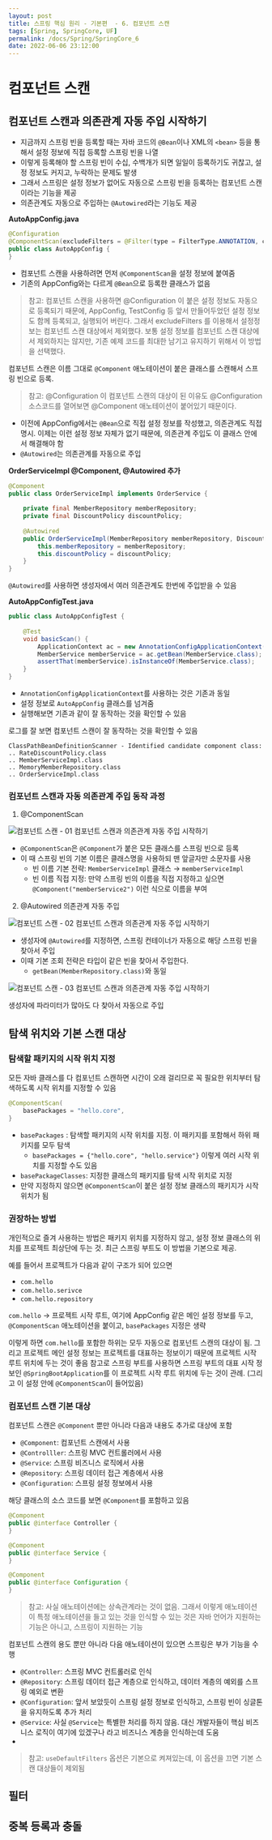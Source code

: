```yaml
---
layout: post
title: 스프링 핵심 원리 - 기본편  - 6. 컴포넌트 스캔
tags: [Spring, SpringCore, UF]
permalink: /docs/Spring/SpringCore_6
date: 2022-06-06 23:12:00
---
```


# 컴포넌트 스캔

## 컴포넌트 스캔과 의존관계 자동 주입 시작하기

- 지금까지 스프링 빈을 등록할 때는 자바 코드의 `@Bean`이나 XML의 `<bean>` 등을 통해서 설정 정보에 직접 등록할 스프링 빈을 나열
- 이렇게 등록해야 할 스프링 빈이 수십, 수백개가 되면 일일이 등록하기도 귀찮고, 설정 정보도 커지고, 누락하는 문제도 발생
- 그래서 스프링은 설정 정보가 없어도 자동으로 스프링 빈을 등록하는 컴포넌트 스캔이라는 기능을 제공
- 의존관계도 자동으로 주입하는 `@Autowired`라는 기능도 제공

**AutoAppConfig.java**
```java
@Configuration
@ComponentScan(excludeFilters = @Filter(type = FilterType.ANNOTATION, classes = Configuration.class))
public class AutoAppConfig {
}
```

- 컴포넌트 스캔을 사용하려면 먼저 `@ComponentScan`을 설정 정보에 붙여줌
- 기존의 AppConfig와는 다르게 `@Bean`으로 등록한 클래스가 없음
> 참고: 컴포넌트 스캔을 사용하면 @Configuration 이 붙은 설정 정보도 자동으로 등록되기 때문에, AppConfig, TestConfig 등 앞서 만들어두었던 설정 정보도 함께 등록되고, 실행되어 버린다. 그래서 excludeFilters 를 이용해서 설정정보는 컴포넌트 스캔 대상에서 제외했다. 보통 설정 정보를 컴포넌트 스캔 대상에서 제외하지는 않지만, 기존 예제 코드를 최대한 남기고 유지하기 위해서 이 방법을 선택했다.

컴포넌트 스캔은 이름 그대로 `@Component` 애노테이션이 붙은 클래스를 스캔해서 스프링 빈으로 등록. 
> 참고: @Configuration 이 컴포넌트 스캔의 대상이 된 이유도 @Configuration 소스코드를 열어보면 @Component 애노테이션이 붙어있기 때문이다.

- 이전에 AppConfig에서는 `@Bean`으로 직접 설정 정보를 작성했고, 의존관계도 직접 명시. 이제는 이런 설정 정보 자체가 없기 때문에, 의존관계 주입도 이 클래스 안에서 해결해야 함
- `@Autowired`는 의존관계를 자동으로 주입

**OrderServiceImpl @Component, @Autowired 추가**
```java
@Component
public class OrderServiceImpl implements OrderService {
  
    private final MemberRepository memberRepository;
    private final DiscountPolicy discountPolicy;
  
    @Autowired
    public OrderServiceImpl(MemberRepository memberRepository, DiscountPolicy discountPolicy) {
        this.memberRepository = memberRepository;
        this.discountPolicy = discountPolicy;
    }
}
```

`@Autowired`를 사용하면 생성자에서 여러 의존관계도 한번에 주입받을 수 있음

**AutoAppConfigTest.java**
```java
public class AutoAppConfigTest {
  
    @Test
    void basicScan() {
        ApplicationContext ac = new AnnotationConfigApplicationContext(AutoAppConfig.class);
        MemberService memberService = ac.getBean(MemberService.class);
        assertThat(memberService).isInstanceOf(MemberService.class);
    }
}
```

- `AnnotationConfigApplicationContext`를 사용하는 것은 기존과 동일
- 설정 정보로 `AutoAppConfig` 클래스를 넘겨줌
- 실행해보면 기존과 같이 잘 동작하는 것을 확인할 수 있음

로그를 잘 보면 컴포넌트 스캔이 잘 동작하는 것을 확인할 수 있음
```
ClassPathBeanDefinitionScanner - Identified candidate component class:
.. RateDiscountPolicy.class
.. MemberServiceImpl.class
.. MemoryMemberRepository.class
.. OrderServiceImpl.class
```

### 컴포넌트 스캔과 자동 의존관계 주입 동작 과정

1. @ComponentScan

![컴포넌트 스캔 - 01  컴포넌트 스캔과 의존관계 자동 주입 시작하기](https://user-images.githubusercontent.com/52024566/172179004-4c54a2e1-7f62-4de1-8c8e-b78b69f1420f.png)

- `@ComponentScan`은 `@Component`가 붙은 모든 클래스를 스프링 빈으로 등록
- 이 때 스프링 빈의 기본 이름은 클래스명을 사용하되 맨 앞글자만 소문자를 사용
  - 빈 이름 기본 전략: `MemberServiceImpl` 클래스 → `memberServiceImpl`
  - 빈 이름 직접 지정: 만약 스프링 빈의 이름을 직접 지정하고 싶으면
`@Component("memberService2")` 이런 식으로 이름을 부여

2. @Autowired 의존관계 자동 주입

![컴포넌트 스캔 - 02  컴포넌트 스캔과 의존관계 자동 주입 시작하기](https://user-images.githubusercontent.com/52024566/172179018-ed3e2ddb-1abf-45f3-9292-46fcd1167db1.png)

- 생성자에 `@Autowired`를 지정하면, 스프링 컨테이너가 자동으로 해당 스프링 빈을 찾아서 주입
- 이때 기본 조회 전략은 타입이 같은 빈을 찾아서 주입한다.
  - `getBean(MemberRepository.class)`와 동일

![컴포넌트 스캔 - 03  컴포넌트 스캔과 의존관계 자동 주입 시작하기](https://user-images.githubusercontent.com/52024566/172179023-345207e0-04ff-44c0-afa3-f27747c3eac0.png)

생성자에 파라미터가 많아도 다 찾아서 자동으로 주입

## 탐색 위치와 기본 스캔 대상

### 탐색할 패키지의 시작 위치 지정
모든 자바 클래스를 다 컴포넌트 스캔하면 시간이 오래 걸리므로 꼭 필요한 위치부터 탐색하도록 시작 위치를 지정할 수 있음
```java
@ComponentScan(
    basePackages = "hello.core",
}
```
- `basePackages` : 탐색할 패키지의 시작 위치를 지정. 이 패키지를 포함해서 하위 패키지를 모두 탐색
  - `basePackages = {"hello.core", "hello.service"}` 이렇게 여러 시작 위치를 지정할 수도 있음
- `basePackageClasses`: 지정한 클래스의 패키지를 탐색 시작 위치로 지정
- 만약 지정하지 않으면 `@ComponentScan`이 붙은 설정 정보 클래스의 패키지가 시작 위치가 됨

### 권장하는 방법
개인적으로 즐겨 사용하는 방법은 패키지 위치를 지정하지 않고, 설정 정보 클래스의 위치를 프로젝트 최상단에 두는 것. 최근 스프링 부트도 이 방법을 기본으로 제공.

예를 들어서 프로젝트가 다음과 같이 구조가 되어 있으면
- `com.hello`
- `com.hello.serivce`
- `com.hello.repository`

`com.hello` → 프로젝트 시작 루트, 여기에 AppConfig 같은 메인 설정 정보를 두고, `@ComponentScan` 애노테이션을 붙이고, `basePackages` 지정은 생략

이렇게 하면 `com.hello`를 포함한 하위는 모두 자동으로 컴포넌트 스캔의 대상이 됨. 그리고 프로젝트 메인 설정 정보는 프로젝트를 대표하는 정보이기 때문에 프로젝트 시작 루트 위치에 두는 것이 좋음
참고로 스프링 부트를 사용하면 스프링 부트의 대표 시작 정보인 `@SpringBootApplication`를 이 프로젝트 시작 루트 위치에 두는 것이 관례. (그리고 이 설정 안에 `@ComponentScan`이 들어있음)

### 컴포넌트 스캔 기본 대상
컴포넌트 스캔은 `@Component` 뿐만 아니라 다음과 내용도 추가로 대상에 포함
- `@Component`: 컴포넌트 스캔에서 사용
- `@Controlller`: 스프링 MVC 컨트롤러에서 사용
- `@Service`: 스프링 비즈니스 로직에서 사용
- `@Repository`: 스프링 데이터 접근 계층에서 사용
- `@Configuration`: 스프링 설정 정보에서 사용

해당 클래스의 소스 코드를 보면 `@Component`를 포함하고 있음
```java
@Component
public @interface Controller {
}

@Component
public @interface Service {
}

@Component
public @interface Configuration {
}
```

> 참고: 사실 애노테이션에는 상속관계라는 것이 없음. 그래서 이렇게 애노테이션이 특정 애노테이션을 들고 있는 것을 인식할 수 있는 것은 자바 언어가 지원하는 기능은 아니고, 스프링이 지원하는 기능

컴포넌트 스캔의 용도 뿐만 아니라 다음 애노테이션이 있으면 스프링은 부가 기능을 수행
- `@Controller`: 스프링 MVC 컨트롤러로 인식
- `@Repository`: 스프링 데이터 접근 계층으로 인식하고, 데이터 계층의 예외를 스프링 예외로 변환
- `@Configuration`: 앞서 보았듯이 스프링 설정 정보로 인식하고, 스프링 빈이 싱글톤을 유지하도록 추가 처리
- `@Service`: 사실 `@Service`는 특별한 처리를 하지 않음. 대신 개발자들이 핵심 비즈니스 로직이 여기에 있겠구나 라고 비즈니스 계층을 인식하는데 도움
- 
> 참고: `useDefaultFilters` 옵션은 기본으로 켜져있는데, 이 옵션을 끄면 기본 스캔 대상들이 제외됨

## 필터
## 중복 등록과 충돌
